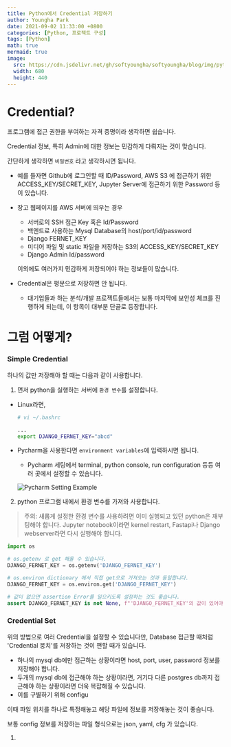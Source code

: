 ```yaml
---
title: Python에서 Credential 저장하기
author: Youngha Park
date: 2021-09-02 11:33:00 +0800
categories: [Python, 프로젝트 구성]
tags: [Python]
math: true
mermaid: true
image:
  src: https://cdn.jsdelivr.net/gh/softyoungha/softyoungha/blog/img/python.png
  width: 680
  height: 440
---
```


# Credential?

프로그램에 접근 권한을 부여하는 자격 증명이라 생각하면 쉽습니다.

Credential 정보, 특히 Admin에 대한 정보는 민감하게 다뤄지는 것이 맞습니다.

간단하게 생각하면 `비밀번호` 라고 생각하시면 됩니다.

- 예를 들자면 Github에 로그인할 때 ID/Password,
  AWS S3 에 접근하기 위한 ACCESS_KEY/SECRET_KEY,
  Jupyter Server에 접근하기 위한 Password 등이 있습니다.

- 장고 웹페이지를 AWS 서버에 띄우는 경우

  - 서버로의 SSH 접근 Key 혹은 Id/Password
  - 백엔드로 사용하는 Mysql Database의 host/port/id/password
  - Django FERNET_KEY
  - 미디어 파일 및 static 파일을 저장하는 S3의 ACCESS_KEY/SECRET_KEY
  - Django Admin Id/password

  이외에도 여러가지 민감하게 저장되어야 하는 정보들이 많습니다.

- Credential은 평문으로 저장하면 안 됩니다.

  - 대기업들과 하는 분석/개발 프로젝트들에서는 보통 마지막에 보안성 체크를 진행하게 되는데,
    이 항목이 대부분 단골로 등장합니다.

# 그럼 어떻게?

### Simple Credential

하나의 값만 저장해야 할 때는 다음과 같이 사용합니다.

1. 먼저 python을 실행하는 서버에 `환경 변수`를 설정합니다.

- Linux라면,
  ```bash
  # vi ~/.bashrc

  ...
  export DJANGO_FERNET_KEY="abcd"
  ```

- Pycharm을 사용한다면 `environment variables`에 입력하시면 됩니다.

  - Pycharm 세팅에서 terminal, python console, run configuration 등등 여러 곳에서 설정할 수 있습니다.

  ![Pycharm Setting Example](https://cdn.jsdelivr.net/gh/softyoungha/softyoungha/blog/img/posts/2021-09-02-python-01-credential-control/img-01.png)

2. python 프로그램 내에서 환경 변수를 가져와 사용합니다.

> 주의: 새롭게 설정한 환경 변수를 사용하려면 이미 실행되고 있던 python은 재부팅해야 합니다.
> Jupyter notebook이라면 kernel restart, Fastapi나 Django webserver라면 다시 실행해야 합니다.

```python
import os

# os.getenv 로 get 해올 수 있습니다.
DJANGO_FERNET_KEY = os.getenv('DJANGO_FERNET_KEY')

# os.environ dictionary 에서 직접 get으로 가져오는 것과 동일합니다.
DJANGO_FERNET_KEY = os.environ.get('DJANGO_FERNET_KEY')

# 값이 없으면 assertion Error를 일으키도록 설정하는 것도 좋습니다.
assert DJANGO_FERNET_KEY is not None, f"'DJANGO_FERNET_KEY'의 값이 있어야 합니다."
```

### Credential Set

위의 방법으로 여러 Credential을 설정할 수 있습니다만, Database 접근할 때처럼 'Credential 뭉치'를 저장하는 것이 편할 때가 있습니다.

  - 하나의 mysql db에만 접근하는 상황이라면 host, port, user, password 정보를 저장해야 합니다.
  - 두개의 mysql db에 접근해야 하는 상황이라면, 거기다 다른 postgres db까지 접근해야 하는 상황이라면 더욱 복잡해질 수 있습니다.
  - 이를 구별하기 위해 configu

이때 파일 위치를 하나로 특정해놓고 해당 파일에 정보를 저장해놓는 것이 좋습니다.

보통 config 정보를 저장하는 파일 형식으로는 json, yaml, cfg 가 있습니다.



1.
